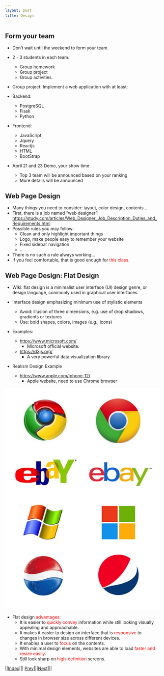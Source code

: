 ```yaml
---
layout: post
title: Design
---
```


## Form your team
* Don’t wait until the weekend to form your team.
* 2 - 3 students in each team.
  * Group homework
  * Group project
  * Group activities.
  
* Group project: Implement a web application with at least:
* Backend:
  * PostgreSQL
  * Flask
  * Python
* Frontend:
  * JavaScript
  * Jquery
  * Reactjs
  * HTML
  * BootStrap
* April 21 and 23 Demo, your show time
  * Top 3 team will be announced based on your ranking
  * More details will be announced

## Web Page Design
* Many things you need to consider: layout, color design, contents… 
* First, there is a job named “web designer”: https://study.com/articles/Web_Designer_Job_Description_Duties_and_Requirements.html
* Possible rules you may follow:
  * Clean and only highlight important things
  * Logo, make people easy to remember your website
  * Fixed sidebar navigation
  * …
* There is no such a rule always working…
* If you feel comfortable, that is good enough for <font color=red>this class</font>.

## Web Page Design: Flat Design
* Wiki: flat design is a minimalist user interface (UI) design genre, or design language, commonly used in graphical user interfaces.
* Interface design emphasizing minimum use of stylistic elements
  * Avoid: illusion of three dimensions, e.g. use of drop shadows, gradients or textures
  * Use: bold shapes, colors, images (e.g., icons)

* Examples: 
  * <https://www.microsoft.com/>
    * Microsoft official website.
  * <https://d3js.org/>
    * A very powerful data visualization library

* Realism Design Example
  * <https://www.apple.com/iphone-12/>
    * Apple website, need to use Chrome browser

![](realism_vs_flat.jpg)

* Flat design <font color=red>advantages</font>:
  * It is easier to <font color=red>quickly convey</font> information while still looking visually appealing and approachable. 
  * It makes it easier to design an interface that is <font color=red>responsive</font> to changes in browser size across different devices. 
  * It enables a user to <font color=red>focus</font> on the contents.
  * With minimal design elements, websites are able to load <font color=red>faster and resize easily</font>.
  * Still look sharp on <font color=red>high-definition</font> screens.


||[Index](../../../)||| [Prev](../)|||[Next](../file2)|||






